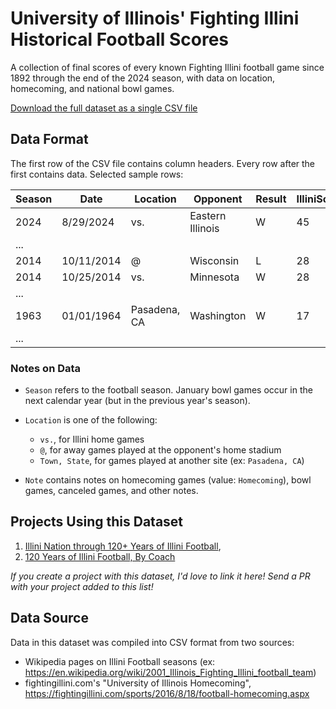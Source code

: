 # University of Illinois' Fighting Illini Historical Football Scores

A collection of final scores of every known Fighting Illini football game since 1892 through the end of the 2024 season, with data on location, homecoming, and national bowl games.

[Download the full dataset as a single CSV file](https://raw.githubusercontent.com/wadefagen/datasets/master/illini-football/illini-football-scores.csv)

## Data Format

The first row of the CSV file contains column headers. Every row after the first contains data. Selected sample rows:

| Season | Date | Location | Opponent | Result | IlliniScore | OpponentScore | Note |
| ------ | ---- | -------- | -------- | ------ | ----------- | ------------- | ---- |
| 2024 | 8/29/2024 | vs. | Eastern Illinois | W | 45 | 0 |  |
| ... |
| 2014 | 10/11/2014 | @ | Wisconsin | L | 28 | 38 |  |
| 2014 | 10/25/2014 | vs. | Minnesota | W | 28 | 24 | Homecoming |
| ... |
| 1963 | 01/01/1964 | Pasadena, CA | Washington | W | 17 | 7 | Rose Bowl |
| ... |

### Notes on Data

- `Season` refers to the football season.  January bowl games occur in the next calendar year (but in the previous year's season).

- `Location` is one of the following:
  * `vs.`, for Illini home games
  * `@`, for away games played at the opponent's home stadium
  * `Town, State`, for games played at another site (ex: `Pasadena, CA`)

- `Note` contains notes on homecoming games (value: `Homecoming`), bowl games, canceled games, and other notes.

## Projects Using this Dataset

1. [Illini Nation through 120+ Years of Illini Football](http://waf.cs.illinois.edu/discovery/illini_nation_through_120_years_of_illini_football/), 
2. [120 Years of Illini Football, By Coach](http://waf.cs.illinois.edu/discovery/120_years_of_illini_football_by_coach/)

*If you create a project with this dataset, I'd love to link it here!  Send a PR with your project added to this list!*

## Data Source

Data in this dataset was compiled into CSV format from two sources:

- Wikipedia pages on Illini Football seasons (ex: https://en.wikipedia.org/wiki/2001_Illinois_Fighting_Illini_football_team)
- fightingillini.com's "University of Illinois Homecoming", https://fightingillini.com/sports/2016/8/18/football-homecoming.aspx
